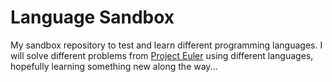 Language Sandbox
================

My sandbox repository to test and learn different programming languages.
I will solve different problems from [Project Euler](http://projecteuler.net/problems) 
using different languages, hopefully learning something new along the way...
